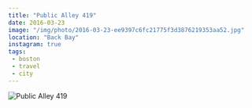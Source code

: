```yaml
---
title: "Public Alley 419"
date: 2016-03-23
image: "/img/photo/2016-03-23-ee9397c6fc21775f3d3876219353aa52.jpg"
location: "Back Bay"
instagram: true
tags:
 - boston
 - travel
 - city
---
```


![Public Alley 419](/img/photo/2016-03-23-ee9397c6fc21775f3d3876219353aa52.jpg)
